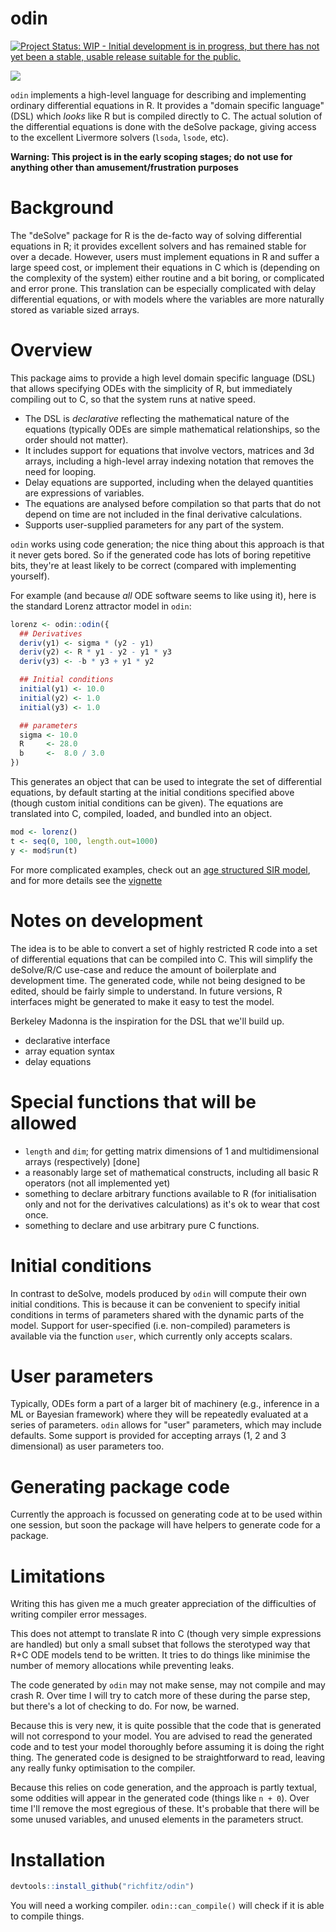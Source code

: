 # odin

[![Project Status: WIP - Initial development is in progress, but there has not yet been a stable, usable release suitable for the public.](http://www.repostatus.org/badges/latest/wip.svg)](http://www.repostatus.org/#wip)

![](https://upload.wikimedia.org/wikipedia/commons/thumb/9/9f/Odin_%28Manual_of_Mythology%29.jpg/250px-Odin_%28Manual_of_Mythology%29.jpg)

`odin` implements a high-level language for describing and implementing ordinary differential equations in R.  It provides a "domain specific language" (DSL) which _looks_ like R but is compiled directly to C.  The actual solution of the differential equations is done with the deSolve package, giving access to the excellent Livermore solvers (`lsoda`, `lsode`, etc).

**Warning: This project is in the early scoping stages; do not use for anything other than amusement/frustration purposes**

# Background

The "deSolve" package for R is the de-facto way of solving differential equations in R; it provides excellent solvers and has remained stable for over a decade.  However, users must implement equations in R and suffer a large speed cost, or implement their equations in C which is (depending on the complexity of the system) either routine and a bit boring, or complicated and error prone.  This translation can be especially complicated with delay differential equations, or with models where the variables are more naturally stored as variable sized arrays.

# Overview

This package aims to provide a high level domain specific language (DSL) that allows specifying ODEs with the simplicity of R, but immediately compiling out to C, so that the system runs at native speed.

* The DSL is _declarative_ reflecting the mathematical nature of the equations (typically ODEs are simple mathematical relationships, so the order should not matter).
* It includes support for equations that involve vectors, matrices and 3d arrays, including a high-level array indexing notation that removes the need for looping.
* Delay equations are supported, including when the delayed quantities are expressions of variables.
* The equations are analysed before compilation so that parts that do not depend on time are not included in the final derivative calculations.
* Supports user-supplied parameters for any part of the system.


`odin` works using code generation; the nice thing about this approach is that it never gets bored.  So if the generated code has lots of boring repetitive bits, they're at least likely to be correct (compared with implementing yourself).

For example (and because *all* ODE software seems to like using it), here is the standard Lorenz attractor model in `odin`:

```r
lorenz <- odin::odin({
  ## Derivatives
  deriv(y1) <- sigma * (y2 - y1)
  deriv(y2) <- R * y1 - y2 - y1 * y3
  deriv(y3) <- -b * y3 + y1 * y2

  ## Initial conditions
  initial(y1) <- 10.0
  initial(y2) <- 1.0
  initial(y3) <- 1.0

  ## parameters
  sigma <- 10.0
  R     <- 28.0
  b     <-  8.0 / 3.0
})
```

This generates an object that can be used to integrate the set of differential equations, by default starting at the initial conditions specified above (though custom initial conditions can be given).  The equations are translated into C, compiled, loaded, and bundled into an object.

```r
mod <- lorenz()
t <- seq(0, 100, length.out=1000)
y <- mod$run(t)
```

For more complicated examples, check out an [age structured SIR model](tests/testthat/examples/array_odin.R), and for more details see the [vignette](https://richfitz.github.io/odin/vignettes/odin.html)

# Notes on development

The idea is to be able to convert a set of highly restricted R code into a set of differential equations that can be compiled into C.  This will simplify the deSolve/R/C use-case and reduce the amount of boilerplate and development time.  The generated code, while not being designed to be edited, should be fairly simple to understand.  In future versions, R interfaces might be generated to make it easy to test the model.

Berkeley Madonna is the inspiration for the DSL that we'll build up.

* declarative interface
* array equation syntax
* delay equations

# Special functions that will be allowed

* `length` and `dim`; for getting matrix dimensions of 1 and multidimensional arrays (respectively) [done]
* a reasonably large set of mathematical constructs, including all basic R operators (not all implemented yet)
* something to declare arbitrary functions available to R (for initialisation only and not for the derivatives calculations) as it's ok to wear that cost once.
* something to declare and use arbitrary pure C functions.

# Initial conditions

In contrast to deSolve, models produced by `odin` will compute their own initial conditions.  This is because it can be convenient to specify initial conditions in terms of parameters shared with the dynamic parts of the model.  Support for user-specified (i.e. non-compiled) parameters is available via the function `user`, which currently only accepts scalars.

# User parameters

Typically, ODEs form a part of a larger bit of machinery (e.g., inference in a ML or Bayesian framework) where they will be repeatedly evaluated at a series of parameters.  `odin` allows for "user" parameters, which may include defaults.  Some support is provided for accepting arrays (1, 2 and 3 dimensional) as user parameters too.

# Generating package code

Currently the approach is focussed on generating code at to be used within one session, but soon the package will have helpers to generate code for a package.

# Limitations

Writing this has given me a much greater appreciation of the difficulties of writing compiler error messages.

This does not attempt to translate R into C (though very simple expressions are handled) but only a small subset that follows the sterotyped way that R+C ODE models tend to be written.  It tries to do things like minimise the number of memory allocations while preventing leaks.

The code generated by `odin` may not make sense, may not compile and may crash R.  Over time I will try to catch more of these during the parse step, but there's a lot of checking to do.  For now, be warned.

Because this is very new, it is quite possible that the code that is generated will not correspond to your model.  You are advised to read the generated code and to test your model thoroughly before assuming it is doing the right thing.  The generated code is designed to be straightforward to read, leaving any really funky optimisation to the compiler.

Because this relies on code generation, and the approach is partly textual, some oddities will appear in the generated code (things like `n + 0`).  Over time I'll remove the most egregious of these.  It's probable that there will be some unused variables, and unused elements in the parameters struct.

# Installation

```r
devtools::install_github("richfitz/odin")
```

You will need a working compiler.  `odin::can_compile()` will check if it is able to compile things.
